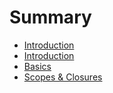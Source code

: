# Summary

* [Introduction](README.md)
* [Introduction](introduction.md)
* [Basics](basics.md)
* [Scopes & Closures](scopes_&_closures.md)

